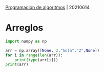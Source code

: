[Programación de algoritmos](../README.md) | 20210614
# Arreglos
```python
import numpy as np

arr = np.array([None, 2,"hola","2",None])
for i in range(len(arr)):
    print(type(arr[i]))
print(arr)

```